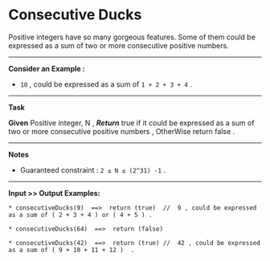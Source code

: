 # Consecutive Ducks

Positive integers have so many gorgeous features. Some of them could be expressed as a sum of two or more consecutive
positive numbers.

---

**Consider an Example :**

- `10` , could be expressed as a sum of `1 + 2 + 3 + 4` .

---

**Task**

**Given** Positive integer, N , ***Return*** true if it could be expressed as a sum of two or more consecutive positive
numbers , OtherWise return false .

---

**Notes**

- Guaranteed constraint : `2 ≤ N ≤ (2^31) -1` .

---

**Input >> Output Examples:**

```
* consecutiveDucks(9)  ==>  return (true)  //  9 , could be expressed as a sum of ( 2 + 3 + 4 ) or ( 4 + 5 ) . 

* consecutiveDucks(64)  ==>  return (false)

* consecutiveDucks(42)  ==>  return (true) //  42 , could be expressed as a sum of ( 9 + 10 + 11 + 12 )  . 
```
